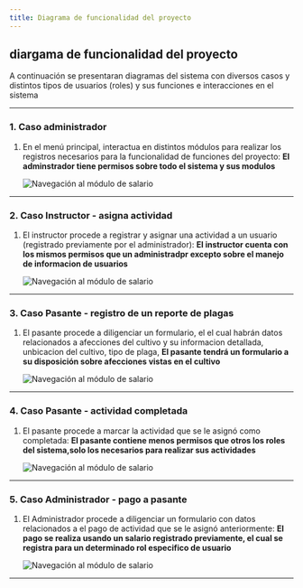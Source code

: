 ```yaml
---
title: Diagrama de funcionalidad del proyecto
---
```


## diargama de funcionalidad del proyecto

A continuación se presentaran diagramas del sistema con diversos casos y distintos tipos de usuarios (roles) y sus funciones e interacciones en el sistema

---

### 1. Caso administrador
1. En el menú principal, interactua en distintos módulos para realizar los registros necesarios para la funcionalidad de funciones del proyecto:
**El adminstrador tiene permisos sobre todo el sistema y sus modulos**

   <img src="/public/diagramas/SequenceDiagram_Administrador_realiza_registros1.jpg" alt="Navegación al módulo de salario"  />

---
### 2. Caso Instructor - asigna actividad
1. El instructor procede a registrar y asignar una actividad a un usuario (registrado previamente por el administrador):
**El instructor cuenta con los mismos permisos que un administradpr excepto sobre el manejo de informacion de usuarios**

   <img src="/public/diagramas/SequenceDiagram_Instructor_asigna_actividad_2.jpg" alt="Navegación al módulo de salario"  />

---

### 3. Caso Pasante - registro de un reporte de plagas
1. El pasante procede a diligenciar un formulario, el el cual habrán datos relacionados a  afecciones del cultivo y su informacion detallada, unbicacion del cultivo, tipo de plaga, 
**El pasante tendrá un formulario a su disposición sobre afecciones vistas en el cultivo**

   <img src="/public/diagramas/SequenceDiagram_pasante_reporta_plaga_5.jpg" alt="Navegación al módulo de salario"  />

---

### 4. Caso Pasante - actividad completada
1. El pasante procede a marcar la actividad que se le asignó como completada:
**El pasante contiene menos permisos que otros los roles del sistema,solo los necesarios para realizar sus actividades**

   <img src="/public/diagramas/SequenceDiagram_pasante_completa_activdad_3.jpg" alt="Navegación al módulo de salario"  />

---

### 5. Caso Administrador - pago a pasante
1. El Administrador procede a diligenciar un formulario con datos relacionados a el pago de actividad que se le asignó anteriormente:
**El pago se realiza usando un salario registrado previamente, el cual se registra para un determinado rol especifico de usuario**

   <img src="/public/diagramas/SequenceDiagram_pago_a _usuario_4.png" alt="Navegación al módulo de salario"  />

---

